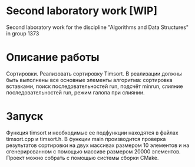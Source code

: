 # Second laboratory work [WIP]
Second laboratory work for the discipline "Algorithms and Data Structures" in group 1373

# Описание работы 
Сортировки. Реализовать сортировку Timsort. В реализации должны быть выполнены все основные элементы алгоритма: сортировка вставками, поиск последовательностей run, подсчёт minrun, слияние последовательностей run, режим галопа при слиянии.

# Запуск
Функция timsort и необходимые ее подфункции находятся в файлах timsort.cpp и timsort.h. 
В функции main производится проверка результатов сортировки на двух массивах размером 10 элементов и на сгенерированном с помощью <random> массиве размером 20000 элементов.
Проект можно собрать с помощью системы сборки CMake.
